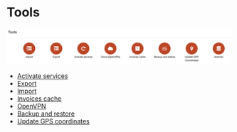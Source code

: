 Tools
=====

![icon](icon.png)

* [Activate services](configuration/tools/activate_services/activate_services.md)
* [Export](configuration/tools/export//export.md)
* [Import](configuration/tools/import/import.md)
* [Invoices cache](configuration/tools/invoices_cache/invoices_cache.md)
* [OpenVPN](configuration/tools/openvpn/openvpn.md)
* [Backup and restore](configuration/tools/backup_restore/backup_restore.md)
* [Update GPS coordinates](configuration/tools/gps/gps.md)
